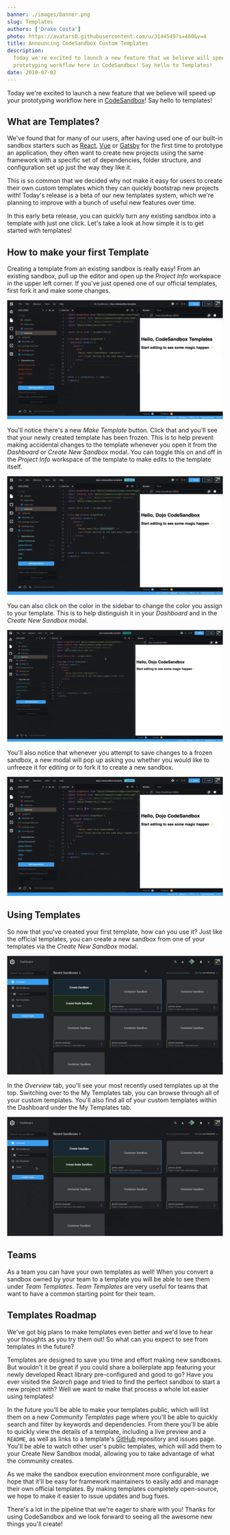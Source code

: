 ```yaml
---
banner: ./images/banner.png
slug: Templates
authors: ['Drake Costa']
photo: https://avatars0.githubusercontent.com/u/3144549?s=460&v=4
title: Announcing CodeSandbox Custom Templates
description:
  Today we're excited to launch a new feature that we believe will speed up your
  prototyping workflow here in CodeSandbox! Say hello to Templates!
date: 2019-07-02
---
```


Today we're excited to launch a new feature that we believe will speed up your
prototyping workflow here in [CodeSandbox](https://codesandbox.stream)! Say
hello to templates!

## What are Templates?

We've found that for many of our users, after having used one of our built-in
sandbox starters such as [React](https://github.com/facebook/react),
[Vue](https://github.com/vuejs/vue) or
[Gatsby](https://github.com/gatsbyjs/gatsby) for the first time to prototype an
application, they often want to create new projects using the same framework
with a specific set of dependencies, folder structure, and configuration set up
just the way they like it.

This is so common that we decided why not make it easy for users to create their
own custom templates which they can quickly bootstrap new projects with! Today's
release is a beta of our new templates system, which we're planning to improve
with a bunch of useful new features over time.

In this early beta release, you can quickly turn any existing sandbox into a
template with just one click. Let's take a look at how simple it is to get
started with templates!

## How to make your first Template

Creating a template from an existing sandbox is really easy! From an existing
sandbox, pull up the editor and open up the _Project Info_ workspace in the
upper left corner. If you've just opened one of our official templates, first
fork it and make some changes.

![Make Template from Sandbox](./images/1.gif)

You'll notice there's a new _Make Template_ button. Click that and you'll see
that your newly created template has been frozen. This is to help prevent making
accidental changes to the template whenever you open it from the _Dashboard_ or
_Create New Sandbox_ modal. You can toggle this on and off in the _Project Info_
workspace of the template to make edits to the template itself.

![Unfreeze](./images/2.gif)

You can also click on the color in the sidebar to change the color you assign to
your template. This is to help distinguish it in your _Dashboard_ and in the
_Create New Sandbox_ modal.

![Change Template Color](./images/3.gif)

You'll also notice that whenever you attempt to save changes to a frozen
sandbox, a new modal will pop up asking you whether you would like to unfreeze
it for editing or to fork it to create a new sandbox.

![Fork Sandbox Modal](./images/4.gif)

## Using Templates

So now that you've created your first template, how can you use it? Just like
the official templates, you can create a new sandbox from one of your templates
via the _Create New Sandbox_ modal.

![Use Template](./images/5.gif)

In the _Overview_ tab, you'll see your most recently used templates up at the
top. Switching over to the My Templates tab, you can browse through all of your
custom templates. You'll also find all of your custom templates within the
Dashboard under the My Templates tab.

![My Templates](./images/6.gif)

## Teams

As a team you can have your own templates as well! When you convert a sandbox
owned by your team to a template you will be able to see them under _Team
Templates_. _Team Templates_ are very useful for teams that want to have a
common starting point for their team.

## Templates Roadmap

We've got big plans to make templates even better and we'd love to hear your
thoughts as you try them out! So what can you expect to see from templates in
the future?

Templates are designed to save you time and effort making new sandboxes. But
wouldn't it be great if you could share a boilerplate app featuring your newly
developed React library pre-configured and good to go? Have you ever visited the
_Search_ page and tried to find the perfect sandbox to start a new project with?
Well we want to make that process a whole lot easier using templates!

In the future you'll be able to make your templates public, which will list them
on a new _Community Templates_ page where you'll be able to quickly search and
filter by keywords and dependencies. From there you'll be able to quickly view
the details of a template, including a live preview and a `README`, as well as
links to a template's [GitHub](https://github.com) repository and issues page.
You'll be able to watch other user's public templates, which will add them to
your Create New Sandbox modal, allowing you to take advantage of what the
community creates.

As we make the sandbox execution environment more configurable, we hope that
it'll be easy for framework maintainers to easily add and manage their own
official templates. By making templates completely open-source, we hope to make
it easier to issue updates and bug fixes.

There's a lot in the pipeline that we're eager to share with you! Thanks for
using CodeSandbox and we look forward to seeing all the awesome new things
you'll create!
